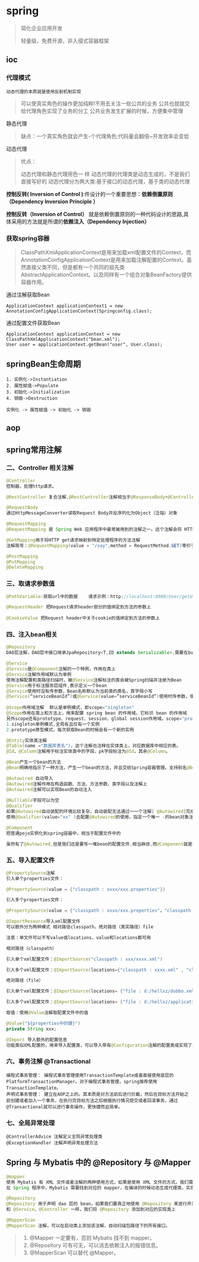 

# spring

>简化企业应用开发
>
>轻量级，免费开源，非入侵式容器框架

## ioc

### 代理模式

```apl
动态代理的本质就是使用反射机制实现
```



>可以使真实角色的操作更加纯粹!不用去关注一些公共的业务
>公共也就就交给代理角色实现了业务的分工
>公共业务发生扩展的时候，方便集中管理

静态代理

>缺点：一个真实角色就会产生-个代理角色;代码量会翻倍~开发效率会变低

动态代理

>优点：
>
>动态代理和静态代理用色一 样
>动态代理的代理类是动态生成的，不是我们直接写好的
>动态代理分为两大类:基于接口的动态代理，基于类的动态代理

**控制反转( Inversion of Control )**:件设计的一个重要思想：**依赖倒置原则（Dependency Inversion Principle ）**

**控制反转（Inversion of Control）** 就是依赖倒置原则的一种代码设计的思路,具体采用的方法就是所谓的**依赖注入（Dependency Injection）**

### 获取spring容器

>ClassPathXmlApplicationContext是用来加载xml配置文件的Context，而AnnotationConfigApplicationContext是用来加载注解配置的Context。虽然直接父类不同，但是都有一个共同的祖先类AbstractApplicationContext。以及同样有一个组合对象BeanFactory提供容器作用。

通过注解获取Bean

```
ApplicationContext applicationContext1 = new AnnotationConfigApplicationContext(Springconfig.class);
```

通过配置文件获取Bean

```
ApplicationContext applicationContext = new ClassPathXmlApplicationContext("bean.xml");
User user = applicationContext.getBean("user", User.class);
```

## springBean生命周期

```
1. 实例化->Instantiation
2. 属性赋值->Populate
3. 初始化->Initialization
4. 销毁->Destruction

实例化 -> 属性赋值 -> 初始化 -> 销毁
```

## aop







## spring常用注解

### 二、Controller 相关注解

```java
@Controller
控制器，处理http请求。

@RestController 复合注解,@RestController注解相当于@ResponseBody+@Controller合在一起的作用,RestController使用的效果是将方法返回的对象直接在浏览器上展示成json格式.

@RequestBody
通过HttpMessageConverter读取Request Body并反序列化为Object（泛指）对象

@RequestMapping
@RequestMapping 是 Spring Web 应用程序中最常被用到的注解之一。这个注解会将 HTTP 请求映射到 MVC 和 REST 控制器的处理方法上

@GetMapping用于将HTTP get请求映射到特定处理程序的方法注解
注解简写：@RequestMapping(value = "/say",method = RequestMethod.GET)等价于：@GetMapping(value = "/say")

@PostMapping 
@PutMapping
@DeleteMapping
```

### 三、取请求参数值

```java
@PathVariable:获取url中的数据    请求示例：http://localhost:8080/User/getUser/123

@RequestHeader 把Request请求header部分的值绑定到方法的参数上
    
@CookieValue 把Request header中关于cookie的值绑定到方法的参数上
```

### 四、注入bean相关

```java
@Repository
DAO层注解，DAO层中接口继承JpaRepository<T,ID extends Serializable>,需要在build.gradle中引入相关jpa的一个jar自动加载。

@Service
@Service是@Component注解的一个特例，作用在类上
@Service注解作用域默认为单例
使用注解配置和类路径扫描时，被@Service注解标注的类会被Spring扫描并注册为Bean
@Service用于标注服务层组件,表示定义一个bean
@Service使用时没有传参数，Bean名称默认为当前类的类名，首字母小写
@Service(“serviceBeanId”)或@Service(value=”serviceBeanId”)使用时传参数，使用value作为Bean名字
    
@Scope作用域注解  默认是单例模式，即scope="singleton"
@Scope作用在类上和方法上，用来配置 spring bean 的作用域，它标识 bean 的作用域
另外scope还有prototype、request、session、global session作用域。scope="prototype"多例
1.singleton单例模式,全局有且仅有一个实例
2.prototype原型模式，每次获取Bean的时候会有一个新的实例

@Entity实体类注解
@Table(name ="数据库表名")，这个注解也注释在实体类上，对应数据库中相应的表。
@Id、@Column注解用于标注实体类中的字段，pk字段标注为@Id，其余@Column。

@Bean产生一个bean的方法
@Bean明确地指示了一种方法，产生一个bean的方法，并且交给Spring容器管理。支持别名@Bean("xx-name")

@Autowired 自动导入
@Autowired注解作用在构造函数、方法、方法参数、类字段以及注解上
@Autowired注解可以实现Bean的自动注入
    
@Nulllable字段可以为空
@Qualifier
如果@Autowired自动装配的环境比较复杂，自动装配无法通过一一个注解[ @Autowired]完成的时候、我们可以
使用@Qualifier(value="xx" )去配置@Autowired的使用，指定一个唯一 -的bean对象注入!

@Component
把普通pojo实例化到spring容器中，相当于配置文件中的

虽然有了@Autowired,但是我们还是要写一堆bean的配置文件,相当麻烦,而@Component就是告诉spring,我是pojo类,把我注册到容器中,spring会自动提取相关信息,不用写xml配置文件了
```

### 五、导入配置文件

```java
@PropertySource注解
引入单个properties文件：

@PropertySource(value = {"classpath : xxxx/xxx.properties"})

引入多个properties文件：

@PropertySource(value = {"classpath : xxxx/xxx.properties"，"classpath : xxxx.properties"})

@ImportResource导入xml配置文件
可以额外分为两种模式 相对路径classpath，绝对路径（真实路径）file

注意：单文件可以不写value或locations，value和locations都可用

相对路径（classpath）

引入单个xml配置文件：@ImportSource("classpath : xxx/xxxx.xml")

引入多个xml配置文件：@ImportSource(locations={"classpath : xxxx.xml" , "classpath : yyyy.xml"})

绝对路径（file）

引入单个xml配置文件：@ImportSource(locations= {"file : d:/hellxz/dubbo.xml"})

引入多个xml配置文件：@ImportSource(locations= {"file : d:/hellxz/application.xml" , "file : d:/hellxz/dubbo.xml"})

取值：使用@Value注解取配置文件中的值

@Value("${properties中的键}")
private String xxx;

@Import 导入额外的配置信息
功能类似XML配置的，用来导入配置类，可以导入带有@Configuration注解的配置类或实现了ImportSelector/ImportBeanDefinitionRegistrar。
```

### 六、事务注解 @Transactional

```
编程式事务管理： 编程式事务管理使用TransactionTemplate或者直接使用底层的PlatformTransactionManager。对于编程式事务管理，spring推荐使用TransactionTemplate。
声明式事务管理： 建立在AOP之上的。其本质是对方法前后进行拦截，然后在目标方法开始之前创建或者加入一个事务，在执行完目标方法之后根据执行情况提交或者回滚事务，通过@Transactional就可以进行事务操作，更快捷而且简单。
```

### 七、全局异常处理

```
@ControllerAdvice 注解定义全局异常处理类
@ExceptionHandler 注解声明异常处理方法
```

## Spring 与 Mybatis 中的 @Repository 与 @Mapper

```java
@mapper
使用 Mybatis 有 XML 文件或者注解的两种使用方式，如果是使用 XML 文件的方式，我们需要在配置文件中指定 XML 的位置，这里只研究注解开发的方式。
在 Spring 程序中，Mybatis 需要找到对应的 mapper，在编译的时候动态生成代理类，实现数据库查询功能，所以我们需要在接口上添加 @Mapper 注解

@Repository
@Repository 用于声明 dao 层的 bean，如果我们要真正地使用 @Repository 来进行开发，那是基于代码的开发，简单来说就是手写 JDBC,
和 @Service、@Controller 一样，我们将 @Repository 添加到对应的实现类上

@MapperScan
@MapperScan 注解，可以在启动类上添加该注解，自动扫描包路径下的所有接口。
```

>1. @Mapper 一定要有，否则 Mybatis 找不到 mapper。
>2. @Repository 可有可无，可以消去依赖注入的报错信息。
>3. @MapperScan 可以替代 @Mapper。

## 
